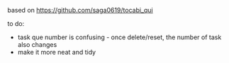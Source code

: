 based on https://github.com/saga0619/tocabi_qui


to do: 

- task que number is confusing - once delete/reset, the number of task also changes
- make it more neat and tidy

